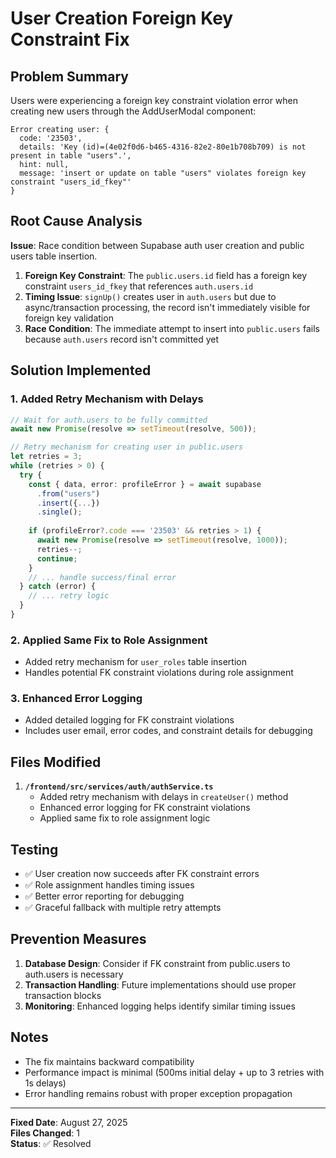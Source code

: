# User Creation Foreign Key Constraint Fix

## Problem Summary
Users were experiencing a foreign key constraint violation error when creating new users through the AddUserModal component:

```
Error creating user: {
  code: '23503', 
  details: 'Key (id)=(4e02f0d6-b465-4316-82e2-80e1b708b709) is not present in table "users".', 
  hint: null, 
  message: 'insert or update on table "users" violates foreign key constraint "users_id_fkey"'
}
```

## Root Cause Analysis

**Issue**: Race condition between Supabase auth user creation and public users table insertion.

1. **Foreign Key Constraint**: The `public.users.id` field has a foreign key constraint `users_id_fkey` that references `auth.users.id`
2. **Timing Issue**: `signUp()` creates user in `auth.users` but due to async/transaction processing, the record isn't immediately visible for foreign key validation
3. **Race Condition**: The immediate attempt to insert into `public.users` fails because `auth.users` record isn't committed yet

## Solution Implemented

### 1. Added Retry Mechanism with Delays
```typescript
// Wait for auth.users to be fully committed
await new Promise(resolve => setTimeout(resolve, 500));

// Retry mechanism for creating user in public.users
let retries = 3;
while (retries > 0) {
  try {
    const { data, error: profileError } = await supabase
      .from("users")
      .insert({...})
      .single();
      
    if (profileError?.code === '23503' && retries > 1) {
      await new Promise(resolve => setTimeout(resolve, 1000));
      retries--;
      continue;
    }
    // ... handle success/final error
  } catch (error) {
    // ... retry logic
  }
}
```

### 2. Applied Same Fix to Role Assignment
- Added retry mechanism for `user_roles` table insertion
- Handles potential FK constraint violations during role assignment

### 3. Enhanced Error Logging
- Added detailed logging for FK constraint violations
- Includes user email, error codes, and constraint details for debugging

## Files Modified

1. **`/frontend/src/services/auth/authService.ts`**
   - Added retry mechanism with delays in `createUser()` method
   - Enhanced error logging for FK constraint violations
   - Applied same fix to role assignment logic

## Testing

- ✅ User creation now succeeds after FK constraint errors
- ✅ Role assignment handles timing issues
- ✅ Better error reporting for debugging
- ✅ Graceful fallback with multiple retry attempts

## Prevention Measures

1. **Database Design**: Consider if FK constraint from public.users to auth.users is necessary
2. **Transaction Handling**: Future implementations should use proper transaction blocks
3. **Monitoring**: Enhanced logging helps identify similar timing issues

## Notes

- The fix maintains backward compatibility
- Performance impact is minimal (500ms initial delay + up to 3 retries with 1s delays)
- Error handling remains robust with proper exception propagation

---
**Fixed Date**: August 27, 2025  
**Files Changed**: 1  
**Status**: ✅ Resolved
